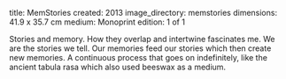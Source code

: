 title: MemStories 
created: 2013
image_directory: memstories
dimensions: 41.9 x 35.7 cm
medium: Monoprint
edition: 1 of 1

Stories and memory. How they overlap and intertwine fascinates me. We are the stories we tell. Our memories feed our stories which then create new memories. A continuous process that goes on indefinitely, like the ancient tabula rasa which also used beeswax as a medium.
